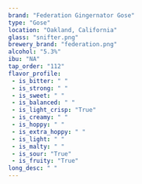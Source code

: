 ```yaml
---
brand: "Federation Gingernator Gose"
type: "Gose"
location: "Oakland, California"
glass: "snifter.png"
brewery_brand: "federation.png"
alcohol: "5.3%"
ibu: "NA"
tap_order: "112"
flavor_profile:
 - is_bitter: " "
 - is_strong: " "
 - is_sweet: " "
 - is_balanced: " "
 - is_light_crisp: "True"
 - is_creamy: " "
 - is_hoppy: " "
 - is_extra_hoppy: " "
 - is_light: " "
 - is_malty: " "
 - is_sour: "True"
 - is_fruity: "True"
long_desc: " "
---
```

